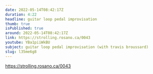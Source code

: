 ```yaml
---
date: 2022-05-14T08:42:17Z
duration: 4:22
headline: guitar loop pedal improvisation
thumb: true
isPublished: true
around: 2022-05-14T08:42:17Z
link: https://strolling.rosano.ca/0043
youtube: YBa1piiWkBU
subject: guitar loop pedal improvisation (with travis broussard)
slug: l35me6g8
---
```

https://strolling.rosano.ca/0043
